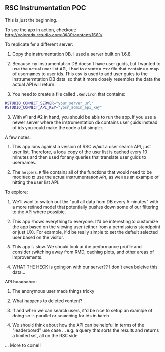 ## RSC Instrumentation POC

This is just the beginning.

To see the app in action, checkout: http://colorado.rstudio.com:3939/content/1560/

To replicate for a different server:

1) Copy the instrumentation DB. I used a server built on 1.6.8. 

2) Because my instrumentation DB doesn't have user guids, but I wanted to use
the actual user list API, I had to create a csv file that contains a map of usernames to user ids.
This csv is used to add user guids to the instrumenmtation DB data, so that it more closely resembles the 
data the actual API will return.

3) You need to create a file called `.Renviron` that contains:

```bash
RSTUDIO_CONNECT_SERVER="your_server_url"
RSTUDIO_CONNECT_API_KEY="your_admin_api_key"
```

3) With #1 and #2 in hand, you should be able to run the app. If you use a
newer server where the instrumentation db contains user guids instead of ids you
could make the code a bit simpler.


A few notes:

1) This app runs against a version of RSC w/out a user search API, just user list. Therefore, a local copy of the user list is cached every 10 minutes and then used for any queries that translate user guids to usernames.

2) The `helpers.R` file contains all of the functions that would need to be modified to use the actual
instrumentation API, as well as an example of hitting the user list API.


To explore:

1) We'll want to switch out the "pull all data from DB every 5 minutes" with a more refined model that potentially pushes down some of our filtering to the API where possible. 

2) This app shows everything to everyone. It'd be interesting to customize the app based on the viewing user (either from a permissions standpoint or just UX). For example, it'd be really simple to set the default selected user based on the visitor.

3) This app is slow. We should look at the performance profile and consider switching away from RMD, caching plots, and other areas of improvements.

4) WHAT THE HECK is going on with our server?? I don't even beleive this data... 

API headaches:

1) The anonymous user made things tricky

2) What happens to deleted content?

3) If and when we can search users, it'd be nice to setup an examlpe of doing so in parallel or searching for ids in batch

4) We should think about how the API can be helpful in terms of the "leaderboard" use case ... e.g. a query that sorts the results and returns a limited set, all on the RSC side

... More to come!!
